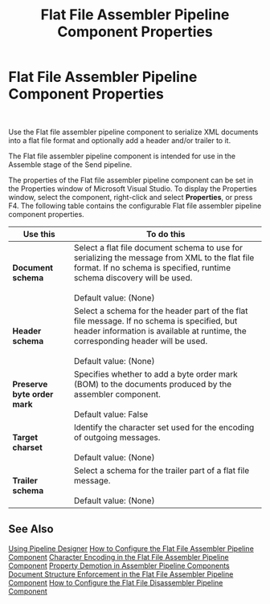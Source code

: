﻿---
title: Flat File Assembler Pipeline Component Properties
TOCTitle: Flat File Assembler Pipeline Component Properties
ms:assetid: ea54099a-c907-4f51-b020-747534a4b907
ms:mtpsurl: https://msdn.microsoft.com/en-us/library/Aa561722(v=BTS.80)
ms:contentKeyID: 51533169
ms.date: 08/30/2017
mtps_version: v=BTS.80
f1_keywords:
- Microsoft.BizTalk.Component.FFAsmComp
---

# Flat File Assembler Pipeline Component Properties

 

Use the Flat file assembler pipeline component to serialize XML documents into a flat file format and optionally add a header and/or trailer to it.

The Flat file assembler pipeline component is intended for use in the Assemble stage of the Send pipeline.

The properties of the Flat file assembler pipeline component can be set in the Properties window of Microsoft Visual Studio. To display the Properties window, select the component, right-click and select **Properties**, or press F4. The following table contains the configurable Flat file assembler pipeline component properties.

<table>
<thead>
<tr class="header">
<th>Use this</th>
<th>To do this</th>
</tr>
</thead>
<tbody>
<tr class="odd">
<td><strong>Document schema</strong></td>
<td>Select a flat file document schema to use for serializing the message from XML to the flat file format. If no schema is specified, runtime schema discovery will be used.<br />
<br />
Default value: (None)</td>
</tr>
<tr class="even">
<td><strong>Header schema</strong></td>
<td>Select a schema for the header part of the flat file message. If no schema is specified, but header information is available at runtime, the corresponding header will be used.<br />
<br />
Default value: (None)</td>
</tr>
<tr class="odd">
<td><strong>Preserve byte order mark</strong></td>
<td>Specifies whether to add a byte order mark (BOM) to the documents produced by the assembler component.<br />
<br />
Default value: False</td>
</tr>
<tr class="even">
<td><strong>Target charset</strong></td>
<td>Identify the character set used for the encoding of outgoing messages.<br />
<br />
Default value: (None)</td>
</tr>
<tr class="odd">
<td><strong>Trailer schema</strong></td>
<td>Select a schema for the trailer part of a flat file message.<br />
<br />
Default value: (None)</td>
</tr>
</tbody>
</table>


## See Also

[Using Pipeline Designer](https://msdn.microsoft.com/library/aa578392\(v=bts.80\))  
[How to Configure the Flat File Assembler Pipeline Component](https://msdn.microsoft.com/library/aa560332\(v=bts.80\))  
[Character Encoding in the Flat File Assembler Pipeline Component](https://msdn.microsoft.com/library/aa547314\(v=bts.80\))  
[Property Demotion in Assembler Pipeline Components](https://msdn.microsoft.com/library/aa547894\(v=bts.80\))  
[Document Structure Enforcement in the Flat File Assembler Pipeline Component](https://msdn.microsoft.com/library/aa559659\(v=bts.80\))  
[How to Configure the Flat File Disassembler Pipeline Component](https://msdn.microsoft.com/library/aa578441\(v=bts.80\))

